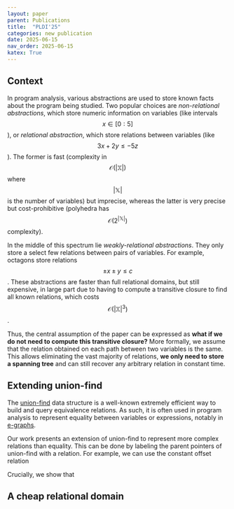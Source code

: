 ```yaml
---
layout: paper
parent: Publications
title:  "PLDI'25"
categories: new publication
date: 2025-06-15
nav_order: 2025-06-15
katex: True
---
```


## Context

In program analysis, various abstractions are used to store known facts about the
program being studied. Two popular choices are *non-relational abstractions*,
which store numeric information on variables (like intervals $$x \in [0:5]$$), or *relational
abstraction*, which store relations between variables (like $$3x + 2y \leqslant -5z$$).
The former is fast (complexity in $$\mathcal O(|\mathbb X|)$$ where $$|\mathbb X|$$ is the number of variables)
but imprecise, whereas the latter is very precise but cost-prohibitive
(polyhedra has $$\mathcal O(2^{|\mathbb X|})$$ complexity).

In the middle of this spectrum lie *weakly-relational abstractions*. They only
store a select few relations between pairs of variables. For example, octagons
store relations $$\pm x \pm y \leqslant c$$. These abstractions are faster than
full relational domains, but still expensive, in large part due to having to compute
a transitive closure to find all known relations, which costs $$\mathcal O(|\mathbb X|^3)$$.

Thus, the central assumption of the paper can be expressed as **what if we do not need to compute this
transitive closure?** More formally, we assume that the relation obtained on each
path between two variables is the same. This allows eliminating the vast majority
of relations, **we only need to store a spanning tree** and can still recover
any arbitrary relation in constant time.

## Extending union-find

The [union-find](https://en.wikipedia.org/wiki/Disjoint-set_data_structure) data
structure is a well-known extremely efficient way to build and query equivalence
relations. As such, it is often used in program analysis to represent equality
between variables or expressions, notably in
[e-graphs](https://en.wikipedia.org/wiki/E-graph).

Our work presents an extension of union-find to represent more complex relations
than equality. This can be done by labeling the parent pointers of union-find
with a relation. For example, we can use the constant offset relation

Crucially, we show that

## A cheap relational domain
